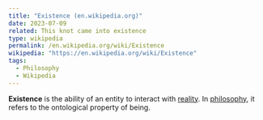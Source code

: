 ```yaml
---
title: "Existence (en.wikipedia.org)"
date: 2023-07-09
related: This knot came into existence
type: wikipedia
permalink: /en.wikipedia.org/wiki/Existence
wikipedia: "https://en.wikipedia.org/wiki/Existence"
tags:
  - Philosophy
  - Wikipedia
---
```

**Existence** is the ability of an entity to interact with [reality](/en.wikipedia.org/wiki/Reality). In [philosophy](/en.wikipedia.org/wiki/Philosophy), it refers to the ontological property of being.
